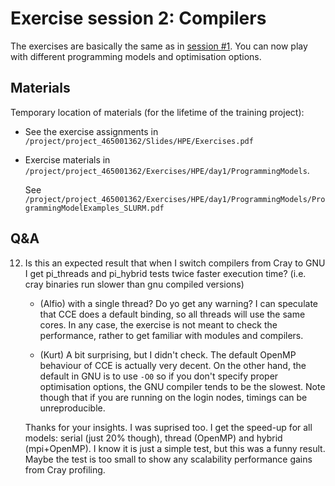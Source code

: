 # Exercise session 2: Compilers

The exercises are basically the same as in 
[session #1](extra_1_04_Exercises_1.md). You can now play with different
programming models and optimisation options.


## Materials

<!--
No materials available at the moment.
-->

Temporary location of materials (for the lifetime of the training project):

-   See the exercise assignments in
    `/project/project_465001362/Slides/HPE/Exercises.pdf`

-   Exercise materials in 
    `/project/project_465001362/Exercises/HPE/day1/ProgrammingModels`.

    See `/project/project_465001362/Exercises/HPE/day1/ProgrammingModels/ProgrammingModelExamples_SLURM.pdf`

<!--
Temporary web-available materials:

-    Overview exercise assignments day 1 temporarily available on
     [this link](https://462000265.lumidata.eu/4day-20241028/files/LUMI-4day-20241028-1_Exercises_day1.pdf)

-    Exercise notes (ProgrammingModelExamples_SLURM.pdf) on
     [this link](https://462000265.lumidata.eu/4day-20241028/files/LUMI-4day-20241028-1_04a-ProgrammingModelExamples_SLURM.pdf).
-->

<!--
Archived materials on LUMI:

-   Exercise assignments in `/appl/local/training/4day-20241028/files/LUMI-4day-20241028-Exercises_HPE.pdf`

-   Exercises as bizp2-compressed tar file in
    `/appl/local/training/4day-20241028/files/LUMI-4day-20241028-Exercises_HPE.tar.bz2`

-   Exercises as uncompressed tar file in
    `/appl/local/training/4day-20241028/files/LUMI-4day-20241028-Exercises_HPE.tar`
-->


## Q&A

12. Is this an expected result that when I switch compilers from Cray to GNU I get 
    pi_threads and pi_hybrid tests twice faster execution time? (i.e. cray binaries 
    run slower than gnu compiled versions)

    -   (Alfio) with a single thread? Do yo get any warning? I can speculate that CCE does a default binding, so all threads will use the same cores. In any case, the exercise is not meant to check the performance, rather to get familiar with modules and compilers.

    -   (Kurt) A bit surprising, but I didn't check. The default OpenMP behaviour of CCE is actually very decent. On the other hand, the default in GNU is to use `-O0` so if you don't specify proper optimisation options, the GNU compiler tends to be the slowest. Note though that if you are running on the login nodes, timings can be unreproducible.

    Thanks for your insights. I was suprised too. I get the speed-up for all models: serial (just 20% though), thread (OpenMP) and hybrid (mpi+OpenMP). I know it is just a simple test, but this was a funny result. Maybe the test is too small to show any scalability performance gains from Cray profiling.


